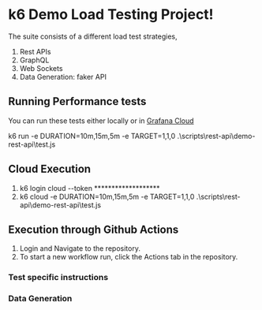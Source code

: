 # k6 Demo Load Testing Project!
The suite consists of a different load test strategies,
1) Rest APIs
2) GraphQL
3) Web Sockets
4) Data Generation: faker API

## Running Performance tests 

You can run these tests either locally or in [Grafana Cloud](https://grafana.com/products/cloud/k6/)

k6 run -e DURATION=10m,15m,5m -e TARGET=1,1,0  .\scripts\rest-api\demo-rest-api\test.js

## Cloud Execution ##
1) k6 login cloud --token *******************
2) k6 cloud -e DURATION=10m,15m,5m -e TARGET=1,1,0 .\scripts\rest-api\demo-rest-api\test.js

## Execution through Github Actions ##
1) Login and Navigate to the repository.
2) To start a new workflow run, click the Actions tab in the repository.

   
### Test specific instructions

### Data Generation


